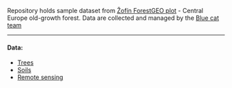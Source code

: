 
Repository holds sample dataset from [Žofín ForestGEO plot](https://forestgeo.si.edu/sites/europe/zofin) - Central Europe old-growth forest. Data are collected and managed by the [Blue cat team](https://naturalforests.cz/)

******  

#### Data:  
- [Trees](https://github.com/VUKOZ-OEL/bluecat-data-pool/blob/main/REMOTE_SENSING/readme.md)  
- [Soils](https://github.com/VUKOZ-OEL/bluecat-data-pool/blob/main/REMOTE_SENSING/readme.md)  
- [Remote sensing](https://github.com/VUKOZ-OEL/bluecat-data-pool/blob/main/REMOTE_SENSING/readme.md)  








  




